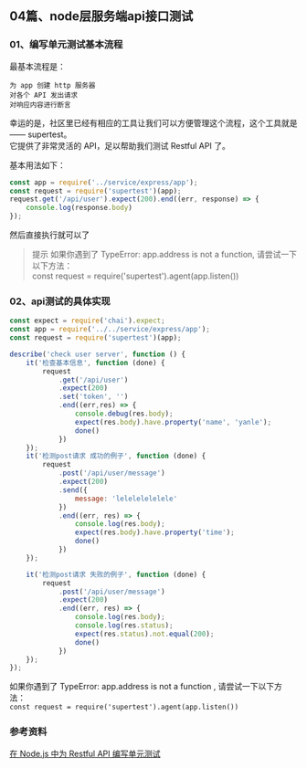 ## 04篇、node层服务端api接口测试

### <div id="class04-01">01、编写单元测试基本流程</div>
最基本流程是：
```
为 app 创建 http 服务器
对各个 API 发出请求
对响应内容进行断言
```
幸运的是，社区里已经有相应的工具让我们可以方便管理这个流程，这个工具就是 —— supertest。                  
它提供了非常灵活的 API，足以帮助我们测试 Restful API 了。                   

基本用法如下：
```javascript
const app = require('../service/express/app');
const request = require('supertest')(app);
request.get('/api/user').expect(200).end((err, response) => {
    console.log(response.body)
});
```
然后直接执行就可以了

> 提示
如果你遇到了 TypeError: app.address is not a function, 请尝试一下以下方法：             
const request = require('supertest').agent(app.listen())




### <div id="">02、api测试的具体实现</div>
```javascript
const expect = require('chai').expect;
const app = require('../../service/express/app');
const request = require('supertest')(app);

describe('check user server', function () {
    it('检查基本信息', function (done) {
        request
            .get('/api/user')
            .expect(200)
            .set('token', '')
            .end((err,res) => {
                console.debug(res.body);
                expect(res.body).have.property('name', 'yanle');
                done()
            })
    });
    it('检测post请求 成功的例子', function (done) {
        request
            .post('/api/user/message')
            .expect(200)
            .send({
                message: 'lelelelelelele'
            })
            .end((err, res) => {
                console.log(res.body);
                expect(res.body).have.property('time');
                done()
            })
    });

    it('检测post请求 失败的例子', function (done) {
        request
            .post('/api/user/message')
            .expect(200)
            .end((err, res) => {
                console.log(res.body);
                console.log(res.status);
                expect(res.status).not.equal(200);
                done()
            })
    });
});
```

如果你遇到了 TypeError: app.address is not a function , 请尝试一下以下方法：                    
`const request = require('supertest').agent(app.listen())`





### 参考资料
[在 Node.js 中为 Restful API 编写单元测试](http://scarletsky.github.io/2016/10/05/write-unit-tests-for-restful-api-in-nodejs/)